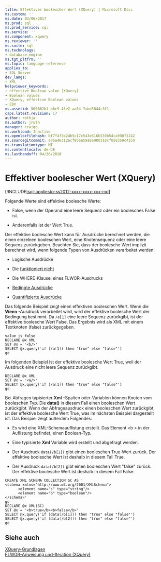 ```yaml
---
title: Effektiver boolescher Wert (XQuery) | Microsoft Docs
ms.custom: ''
ms.date: 03/06/2017
ms.prod: sql
ms.prod_service: sql
ms.service: ''
ms.component: xquery
ms.reviewer: ''
ms.suite: sql
ms.technology:
- database-engine
ms.tgt_pltfrm: ''
ms.topic: language-reference
applies_to:
- SQL Server
dev_langs:
- XML
helpviewer_keywords:
- effective Boolean value [XQuery]
- Boolean values
- XQuery, effective Boolean values
- EBV
ms.assetid: 506682b1-b6c9-45e2-aa54-7abd5844c3f1
caps.latest.revision: 17
author: rothja
ms.author: jroth
manager: craigg
ms.workload: Inactive
ms.openlocfilehash: bf7f4f3e24b5c17c543e616b539b54ca900f3242
ms.sourcegitcommit: a85a46312acf8b5a59a8a900310cf088369c4150
ms.translationtype: MT
ms.contentlocale: de-DE
ms.lasthandoff: 04/26/2018
---
```

# <a name="effective-boolean-value-xquery"></a>Effektiver boolescher Wert (XQuery)
[!INCLUDE[tsql-appliesto-ss2012-xxxx-xxxx-xxx-md](../includes/tsql-appliesto-ss2012-xxxx-xxxx-xxx-md.md)]

  Folgende Werte sind effektive boolesche Werte:  
  
-   False, wenn der Operand eine leere Sequenz oder ein boolesches False ist.  
  
-   Anderenfalls ist der Wert True.  
  
 Der effektive boolesche Wert kann für Ausdrücke berechnet werden, die einen einzelnen booleschen Wert, eine Knotensequenz oder eine leere Sequenz zurückgeben. Beachten Sie, dass der boolesche Wert implizit berechnet wird, wenn folgende Typen von Ausdrücken verarbeitet werden:  
  
-   Logische Ausdrücke  
  
-   Die [funktioniert nicht](../xquery/functions-on-boolean-values-not-function.md)  
  
-   Die WHERE-Klausel eines FLWOR-Ausdrucks  
  
-   [Bedingte Ausdrücke](../xquery/conditional-expressions-xquery.md)  
  
-   [Quantifizierte Ausdrücke](../xquery/quantified-expressions-xquery.md)  
  
 Das folgende Beispiel zeigt einen effektiven booleschen Wert. Wenn die **Wenn** -Ausdruck verarbeitet wird, wird der effektive boolesche Wert der Bedingung bestimmt. Da `/a[1]` eine leere Sequenz zurückgibt, ist der effektive boolesche Wert False. Das Ergebnis wird als XML mit einem Textknoten (false) zurückgegeben.  
  
```  
value is false  
DECLARE @x XML  
SET @x = '<b/>'  
SELECT @x.query('if (/a[1]) then "true" else "false"')  
go  
```  
  
 Im folgenden Beispiel ist der effektive boolesche Wert True, weil der Ausdruck eine nicht leere Sequenz zurückgibt.  
  
```  
DECLARE @x XML  
SET @x = '<a/>'  
SELECT @x.query('if (/a[1]) then "true" else "false"')  
go  
```  
  
 Bei Abfragen typisierter **Xml** -Spalten oder-Variablen können Knoten vom booleschen Typ. Die **data()** in diesem Fall einen booleschen Wert zurückgibt. Wenn der Abfrageausdruck einen booleschen Wert zurückgibt, ist der effektive boolesche Wert True, was im nächsten Beispiel dargestellt ist. Das Beispiel zeigt außerdem Folgendes:  
  
-   Es wird eine XML-Schemaauflistung erstellt. Das Element \<b > in der Auflistung befindet, einen Boolean-Typ.  
  
-   Eine typisierte **Xml** Variable wird erstellt und abgefragt werden.  
  
-   Der Ausdruck `data(/b[1])` gibt einen booleschen True-Wert zurück. Der effektive boolesche Wert ist deshalb in diesem Fall True.  
  
-   Der Ausdruck `data(/b[2])` gibt einen booleschen Wert "false" zurück. Der effektive boolesche Wert ist deshalb in diesem Fall False.  
  
```  
CREATE XML SCHEMA COLLECTION SC AS '  
<schema xmlns="http://www.w3.org/2001/XMLSchema">  
      <element name="s" type="string"/>  
      <element name="b" type="boolean"/>  
</schema>'  
go  
DECLARE @x XML(SC)  
SET @x = '<b>true</b><b>false</b>'  
SELECT @x.query('if (data(/b[1])) then "true" else "false"')  
SELECT @x.query('if (data(/b[2])) then "true" else "false"')  
go  
```  
  
## <a name="see-also"></a>Siehe auch  
 [XQuery-Grundlagen](../xquery/xquery-basics.md)   
 [FLWOR-Anweisung und-Iteration &#40;XQuery&#41;](../xquery/flwor-statement-and-iteration-xquery.md)  
  
  
